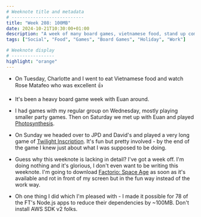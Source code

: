 ```yaml
---
# Weeknote title and metadata
# ---------------------------
title: "Week 208: 100MB"
date: 2024-10-21T10:30:00+01:00
description: "A week of many board games, vietnamese food, stand up comedy, an imminent game release, lazy holidays, and saving some space."
tags: ["Social", "Food", "Games", "Board Games", "Holiday", "Work"]

# Weeknote display
# ----------------
highlight: "orange"
---
```


  * On Tuesday, Charlotte and I went to eat Vietnamese food and watch Rose Matafeo who was excellent :+1:

  * It's been a heavy board game week with Euan around.

  * I had games with my regular group on Wednesday, mostly playing smaller party games. Then on Saturday we met up with Euan and played [Photosynthesis](https://boardgamegeek.com/boardgame/218603/photosynthesis).

  * On Sunday we headed over to JPD and David's and played a very long game of [Twilight Inscription](https://boardgamegeek.com/boardgame/361545/twilight-inscription). It's fun but pretty involved - by the end of the game I knew just about what I was supposed to be doing.

  * Guess why this weeknote is lacking in detail? I've got a week off. I'm doing nothing and it's glorious, I don't even want to be writing this weeknote. I'm going to download [Factorio: Space Age](https://factorio.com/buy-space-age) as soon as it's available and rot in front of my screen but in the fun way instead of the work way.

  * Oh one thing I did which I'm pleased with - I made it possible for 78 of the FT's Node.js apps to reduce their dependencies by ~100MB. Don't install AWS SDK v2 folks.
